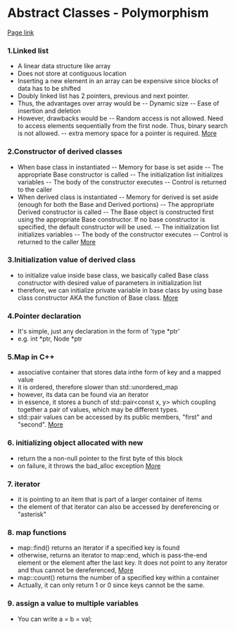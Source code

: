 # Abstract Classes - Polymorphism

[Page link](https://www.hackerrank.com/challenges/abstract-classes-polymorphism/problem)

### 1.Linked list
- A linear data structure like array
- Does not store at contiguous location
- Inserting a new element in an array can be expensive since blocks of data has to be shifted
- Doubly linked list has 2 pointers, previous and next pointer.
- Thus, the advantages over array would be
-- Dynamic size
-- Ease of insertion and deletion
- However, drawbacks would be
-- Random access is not allowed. Need to access elements sequentially from the first node. Thus, binary search is not allowed.
-- extra memory space for a pointer is required.
[More](http://www.cplusplus.com/doc/tutorial/exceptions/)

### 2.Constructor of derived classes
- When base class in instantiated
-- Memory for base is set aside
-- The appropriate Base constructor is called
-- The initialization list initializes variables
-- The body of the constructor executes
-- Control is returned to the caller
- When derived class is instantiated
-- Memory for derived is set aside (enough for both the Base and Derived portions)
-- The appropriate Derived constructor is called
-- The Base object is constructed first using the appropriate Base constructor. If no base constructor is specified, the default constructor will be used.
-- The initialization list initializes variables
-- The body of the constructor executes
-- Control is returned to the caller
[More](http://www.learncpp.com/cpp-tutorial/114-constructors-and-initialization-of-derived-classes/)

### 3.Initialization value of derived class
- to initialize value inside base class, we basically called Base class constructor with desired value of parameters in initialization list
- therefore, we can initialize private variable in base class by using base class constructor AKA the function of Base class. 
[More](http://www.learncpp.com/cpp-tutorial/114-constructors-and-initialization-of-derived-classes/)

### 4.Pointer declaration
- It's simple, just any declaration in the form of 'type *ptr'
- e.g. int *ptr, Node *ptr

### 5.Map in C++
- associative container that stores data inthe form of key and a mapped value
- it is ordered, therefore slower than std::unordered_map
- however, its data can be found via an iterator
- in essence, it stores a bunch of std::pair<const x, y> which coupling together a pair of values, which may be different types.
- std::pair values can be accessed by its public members, "first" and "second".
[More](http://www.cplusplus.com/reference/utility/pair/)

### 6. initializing object allocated with new
- return the a non-null pointer to the first byte of this block
- on failure, it throws the bad_alloc exception
[More](https://msdn.microsoft.com/en-us/library/kewsb8ba.aspx#Anchor_4)

### 7. iterator
- it is pointing to an item that is part of a larger container of items
- the element of that iterator can also be accessed by dereferencing or "asterisk"

### 8. map functions
- map::find() returns an iterator if a specified key is found
- otherwise, returns an iterator to map::end, which is pass-the-end element or the element after the last key. It does not point to any iterator and thus cannot be dereferenced,
[More](http://www.cplusplus.com/reference/map/map/find/)
- map::count() returns the number of a specified key within a container
- Actually, it can only return 1 or 0 since keys cannot be the same.

### 9. assign a value to multiple variables
- You can write a = b = val;

